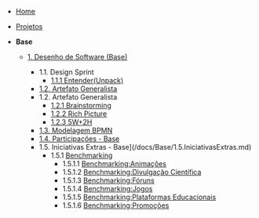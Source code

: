 <!-- docs/_sidebar.md -->

- [Home](/docs)
- [Projetos](/docs/Projeto/Projeto.md)

- **Base**
  - [1. Desenho de Software (Base)](/docs/Base/1.Base.md)
    * 1.1. Design Sprint
      - [1.1.1 Entender(Unpack)](Base/ElicitacaoRequisitos/DesignSpringEntender.md)

    - [1.2. Artefato Generalista](/docs/Base/1.2.ArtefatoGeneralista.md)

    * 1.2. Artefato Generalista
      - [1.2.1 Brainstorming](Base/ElicitacaoRequisitos/BrainStorm.md)
      - [1.2.2 Rich Picture](Base/ElicitacaoRequisitos/RichPicture.md) 
      - [1.2.3 5W+2H](Base/ElicitacaoRequisitos/5W2H.md)

    - [1.3. Modelagem BPMN](/docs/Base/1.3.ModelagemBPMN.md)
    - [1.4. Participações - Base](/docs/Base/1.4.ParticipacoesBase.md)

    * 1.5. Iniciativas Extras - Base](/docs/Base/1.5.IniciativasExtras.md)
      * 1.5.1 [Benchmarking](/Base/ElicitacaoRequisitos/Benchmarking/Benchmarking.md)
        - 1.5.1.1 [Benchmarking:Animações](/Base/ElicitacaoRequisitos/Benchmarking/Animacoes.md)
        - 1.5.1.2 [Benchmarking:Divulgação Científica](/Base/ElicitacaoRequisitos/Benchmarking/DivulgacaoCientifica.md)
        - 1.5.1.3 [Benchmarking:Fóruns](/Base/ElicitacaoRequisitos/Benchmarking/Foruns.md)
        - 1.5.1.4 [Benchmarking:Jogos](/Base/ElicitacaoRequisitos/Benchmarking/Jogos.md)
        - 1.5.1.5 [Benchmarking:Plataformas Educacionais](/Base/ElicitacaoRequisitos/Benchmarking/PlataformasEducacionais.md)
        - 1.5.1.6 [Benchmarking:Promoções](/Base/ElicitacaoRequisitos/Benchmarking/Promocoes.md)
